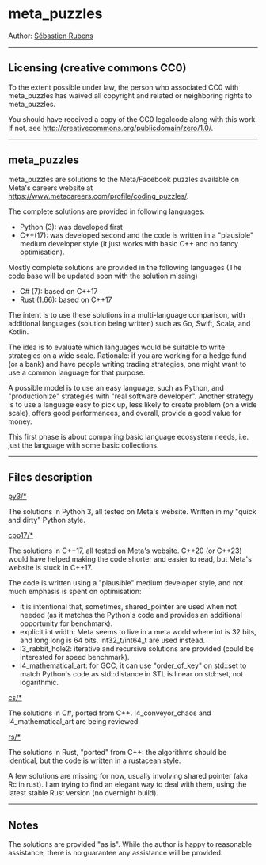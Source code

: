 # meta_puzzles

Author: [Sébastien Rubens](https://www.linkedin.com/in/sebastienrubens/)

----

## Licensing (creative commons CC0)

To the extent possible under law, the person who associated CC0 with
meta_puzzles has waived all copyright and related or neighboring rights
to meta_puzzles.

You should have received a copy of the CC0 legalcode along with this
work.  If not, see <http://creativecommons.org/publicdomain/zero/1.0/>.

----

## meta_puzzles

meta_puzzles are solutions to the Meta/Facebook puzzles available on Meta's careers website at https://www.metacareers.com/profile/coding_puzzles/.

The complete solutions are provided in following languages:
* Python (3): was developed first
* C\++(17): was developed second and the code is written in a "plausible" medium developer style (it just works with basic C++ and no fancy optimisation).

Mostly complete solutions are provided in the following languages (The code base will be updated soon with the solution missing)
* C# (7): based on C\++17
* Rust (1.66): based on C\++17

The intent is to use these solutions in a multi-language comparison, with additional languages (solution being written) such as Go, Swift, Scala, and Kotlin.

The idea is to evaluate which languages would be suitable to write strategies on a wide scale.  Rationale:  if you are working for a hedge fund (or a bank) and have people writing trading strategies, one might want to use a common language for that purpose.

A possible model is to use an easy language, such as Python, and "productionize" strategies with "real software developer".  Another strategy is to use a language easy to pick up, less likely to create problem (on a wide scale), offers good performances, and overall, provide a good value for money.

This first phase is about comparing basic language ecosystem needs, i.e. just the language with some basic collections.


----
## Files description


<u>py3/*</u>

The solutions in Python 3, all tested on Meta's website.
Written in my "quick and dirty" Python style.


<u>cpp17/*</u>

The solutions in C\++17, all tested on Meta's website.
C\++20 (or C\++23) would have helped making the code shorter and easier to read, but Meta's website is stuck in C\++17.

The code is written using a "plausible" medium developer style, and not much emphasis is spent on optimisation:
* it is intentional that, sometimes, shared_pointer are used when not needed (as it matches the Python's code and provides an additional opportunity for  benchmark).
* explicit int width: Meta seems to live in a meta  world where int is 32 bits, and long long is 64 bits.  int32_t/int64_t are used instead.
* l3_rabbit_hole2: iterative and recursive solutions are provided (could be interested for speed benchmark).
* l4_mathematical_art: for GCC, it can use "order_of_key" on std::set to match Python's code as std::distance in STL is linear on std::set, not logarithmic.


<u>cs/*</u>

The solutions in C#, ported from C++.
l4_conveyor_chaos and l4_mathematical_art are being reviewed.


<u>rs/*</u>

The solutions in Rust, "ported" from C++: the algorithms should be identical, but the code is written in a rustacean style.

A few solutions are missing for now, usually involving shared pointer (aka Rc in rust).  I am trying to find an elegant way to deal with them, using the latest stable Rust version (no overnight build).

----

## Notes

The solutions are  provided "as is". While the author is happy to reasonable
assistance, there is no guarantee any assistance will be provided.

